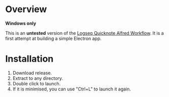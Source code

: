 # Overview

**Windows only**

This is an **untested** version of the [Logseq Quicknote Alfred Workflow](https://github.com/hkgnp/alfredworkflow-logseq-quicknote). It is a first attempt at building a simple Electron app.

# Installation

1. Download release.
2. Extract to any directory.
3. Double click to launch.
4. If it is minimised, you can use "Ctrl+L" to launch it again.
